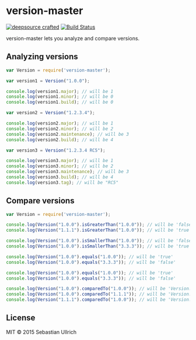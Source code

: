 # version-master


[![deepsource crafted](http://cdn.deepsource.de/svg/deepsource-crafted.svg)](http://deepsource.de)
[![Build Status](https://travis-ci.org/deepsource/version-master.svg?branch=master)](https://travis-ci.org/deepsource/version-master)

version-master lets you analyze and compare versions.

## Analyzing versions
```javascript
var Version = require('version-master');

var version1 = Version("1.0.0");

console.log(version1.major); // will be 1
console.log(version1.minor); // will be 0
console.log(version1.build); // will be 0

var version2 = Version("1.2.3.4");

console.log(version2.major); // will be 1
console.log(version2.minor); // will be 2
console.log(version2.maintenance); // will be 3
console.log(version2.build); // will be 4

var version3 = Version("1.2.3.4 RC5");

console.log(version3.major); // will be 1
console.log(version3.minor); // will be 2
console.log(version3.maintenance); // will be 3
console.log(version3.build); // will be 4
console.log(version3.tag); // will be "RC5"
```

## Compare versions
```javascript
var Version = require('version-master');

console.log(Version("1.0.0").isGreaterThan("1.0.0")); // will be 'false'
console.log(Version("1.1.1").isGreaterThan("1.0.0")); // will be 'true'

console.log(Version("1.0.0").isSmallerThan("1.0.0")); // will be 'false'
console.log(Version("1.0.0").isSmallerThan("3.3.3")); // will be 'true'

console.log(Version("1.0.0").equals("1.0.0")); // will be 'true'
console.log(Version("1.0.0").equals("3.3.3")); // will be 'false'

console.log(Version("1.0.0").equals("1.0.0")); // will be 'true'
console.log(Version("1.0.0").equals("3.3.3")); // will be 'false'

console.log(Version("1.0.0").comparedTo("1.0.0")); // will be 'Version.IS_EQUAL'
console.log(Version("1.0.0").comparedTo("1.1.1")); // will be 'Version.IS_SMALLER'
console.log(Version("1.1.1").comparedTo("1.0.0")); // will be 'Version.IS_GREATER'
```

## License

MIT &copy; 2015 Sebastian Ullrich